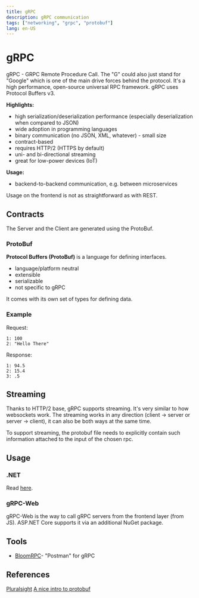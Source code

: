 ```yaml
---
title: gRPC
description: gRPC communication
tags: ["networking", "grpc", "protobuf"]
lang: en-US
---
```


# gRPC

gRPC - GRPC Remote Procedure Call. The "G" could also just stand for "Google"
which is one of the main drive forces behind the protocol. It's a high
performance, open-source universal RPC framework. gRPC uses Protocol Buffers v3.

**Highlights:**

- high serialization/deserialization performance (especially deserialization
  when compared to JSON)
- wide adoption in programming languages
- binary communication (no JSON, XML, whatever) - small size
- contract-based
- requires HTTP/2 (HTTPS by default)
- uni- and bi-directional streaming
- great for low-power devices (IoT)

**Usage:**

- backend-to-backend communication, e.g. between microservices

Usage on the frontend is not as straightforward as with REST.

## Contracts

The Server and the Client are generated using the ProtoBuf.

### ProtoBuf

**Protocol Buffers (ProtoBuf)** is a language for defining interfaces.

- language/platform neutral
- extensible
- serializable
- not specific to gRPC

It comes with its own set of types for defining data.

### Example

Request:

```
1: 100
2: "Hello There"
```

Response:

```
1: 94.5
2: 15.4
3: .5
```

## Streaming

Thanks to HTTP/2 base, gRPC supports streaming. It's very similar to how
websockets work. The streaming works in any direction (client -> server or
server -> client), it can also be both ways at the same time.

To support streaming, the protobuf file needs to explicitly contain such
information attached to the input of the chosen rpc.

## Usage

### .NET

Read [here](/programming/dotnet/grpc.md).

### gRPC-Web

gRPC-Web is the way to call gRPC servers from the frontend layer (from JS).
ASP.NET Core supports it via an additional NuGet package.

## Tools

- [BloomRPC](https://github.com/bloomrpc/bloomrpc)- "Postman" for gRPC

## References

[Pluralsight](https://app.pluralsight.com/library/courses/aspdotnet-core-6-using-grpc/)
[A nice intro to
protobuf](https://grapeup.com/blog/protobuf-how-to-serialize-data-effectively-with-protocol-buffers/#)